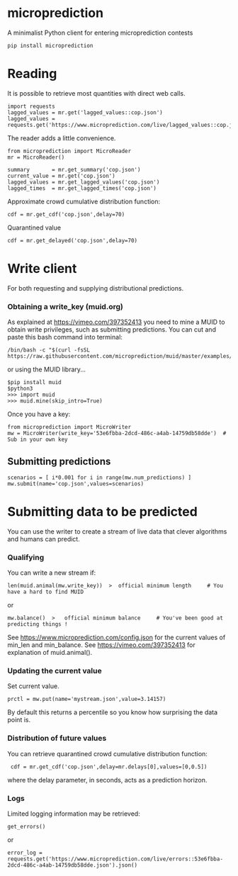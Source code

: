 # microprediction

A minimalist Python client for entering microprediction contests

    pip install microprediction 

# Reading 

It is possible to retrieve most quantities with direct web calls.

    import requests
    lagged_values = mr.get('lagged_values::cop.json')
    lagged_values = requests.get('https://www.microprediction.com/live/lagged_values::cop.json').json()

The reader adds a little convenience. 

    from microprediction import MicroReader
    mr = MicroReader()
 
    summary       = mr.get_summary('cop.json')
    current_value = mr.get('cop.json')
    lagged_values = mr.get_lagged_values('cop.json') 
    lagged_times  = mr.get_lagged_times('cop.json')
    
Approximate crowd cumulative distribution function:
    
    cdf = mr.get_cdf('cop.json',delay=70)
    
Quarantined value
    
    cdf = mr.get_delayed('cop.json',delay=70)
    

# Write client

For both requesting and supplying distributional predictions. 

### Obtaining a write_key (muid.org)
As explained at https://vimeo.com/397352413 you need to mine a MUID to obtain write privileges, such as submitting predictions. 
You can cut and paste this bash command into terminal:

    /bin/bash -c "$(curl -fsSL https://raw.githubusercontent.com/microprediction/muid/master/examples/mine_from_venv.sh)"

or using the MUID library...
    
    $pip install muid
    $python3
    >>> import muid
    >>> muid.mine(skip_intro=True)
   
Once you have a key:   

    from microprediction import MicroWriter
    mw = MicroWriter(write_key='53e6fbba-2dcd-486c-a4ab-14759db58dde')  # Sub in your own key 
    
## Submitting predictions 
    
    scenarios = [ i*0.001 for i in range(mw.num_predictions) ] 
    mw.submit(name='cop.json',values=scenarios)    

# Submitting data to be predicted

You can use the writer to create a stream of live data that clever algorithms and humans can predict.

### Qualifying

You can write a new stream if:

    len(muid.animal(mw.write_key))  >  official minimum length     # You have a hard to find MUID
    
or 

    mw.balance()  >   official minimum balance     # You've been good at predicting things !
    
See https://www.microprediction.com/config.json for the current values of min_len and min_balance. See
https://vimeo.com/397352413 for explanation of muid.animal(). 

### Updating the current value

Set current value. 

    prctl = mw.put(name='mystream.json',value=3.14157) 

By default this returns a percentile so you know how surprising the data point is. 


### Distribution of future values

You can retrieve quarantined crowd cumulative distribution function:

     cdf = mr.get_cdf('cop.json',delay=mr.delays[0],values=[0,0.5])
     
where the delay parameter, in seconds, acts as a prediction horizon. 
         
### Logs

Limited logging information may be retrieved:
    
    get_errors()
    
or

    error_log = requests.get('https://www.microprediction.com/live/errors::53e6fbba-2dcd-486c-a4ab-14759db58dde.json').json()
 
